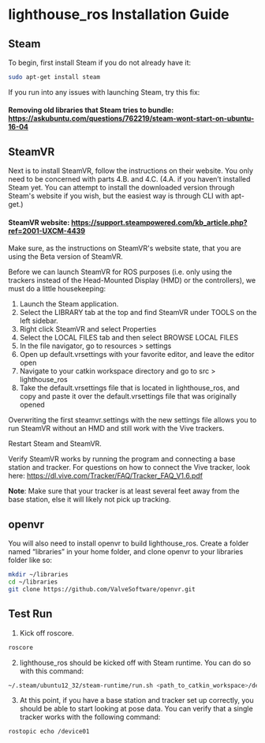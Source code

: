 # lighthouse_ros Installation Guide

## Steam

To begin, first install Steam if you do not already have it:
```bash
sudo apt-get install steam
```
If you run into any issues with launching Steam, try this fix:

#### Removing old libraries that Steam tries to bundle: https://askubuntu.com/questions/762219/steam-wont-start-on-ubuntu-16-04

## SteamVR

Next is to install SteamVR, follow the instructions on their website. You only need to be concerned with parts 4.B. and 4.C. (4.A. if you haven’t installed Steam yet. You can attempt to install the downloaded version through Steam's website if you wish, but the easiest way is through CLI with apt-get.)

#### SteamVR website: https://support.steampowered.com/kb_article.php?ref=2001-UXCM-4439

Make sure, as the instructions on SteamVR's website state, that you are using the Beta version of SteamVR.

Before we can launch SteamVR for ROS purposes (i.e. only using the trackers instead of the Head-Mounted Display (HMD) or the controllers), we must do a little housekeeping:

1. Launch the Steam application.
2. Select the LIBRARY tab at the top and find SteamVR under TOOLS on the left sidebar.
3. Right click SteamVR and select Properties
4. Select the LOCAL FILES tab and then select BROWSE LOCAL FILES
5. In the file navigator, go to resources > settings
6. Open up default.vrsettings with your favorite editor, and leave the editor open
7. Navigate to your catkin workspace directory and go to src > lighthouse_ros
8. Take the default.vrsettings file that is located in lighthouse_ros, and copy and paste it over the default.vrsettings file that was originally opened

Overwriting the first steamvr.settings with the new settings file allows you to run SteamVR without an HMD and still work with the Vive trackers.

Restart Steam and SteamVR.

Verify SteamVR works by running the program and connecting a base station and tracker. For questions on how to connect the Vive tracker, look here: https://dl.vive.com/Tracker/FAQ/Tracker_FAQ_V1.6.pdf

__Note__: Make sure that your tracker is at least several feet away from the base station, else it will likely not pick up tracking.

## openvr

You will also need to install openvr to build lighthouse_ros. Create a folder named “libraries” in your home folder, and clone openvr to your libraries folder like so:

```bash
mkdir ~/libraries
cd ~/libraries
git clone https://github.com/ValveSoftware/openvr.git
```

## Test Run
1. Kick off roscore.

```bash
roscore
```

2. lighthouse_ros should be kicked off with Steam runtime. You can do so with this command:

```bash
~/.steam/ubuntu12_32/steam-runtime/run.sh <path_to_catkin_workspace>/devel/lib/lighthouse_ros/steamvr_interface_node
```

3. At this point, if you have a base station and tracker set up correctly, you should be able to start looking at pose data. You can verify that a single tracker works with the following command: 
```bash
rostopic echo /device01
```
